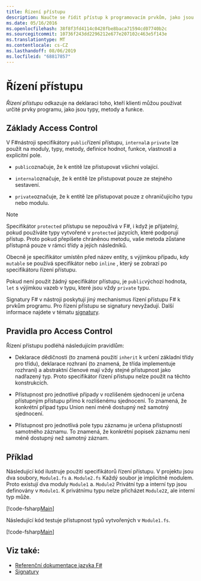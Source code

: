 ```yaml
---
title: Řízení přístupu
description: Naučte se řídit přístup k programovacím prvkům, jako jsou typy, metody a funkce, v F# programovacím jazyce.
ms.date: 05/16/2016
ms.openlocfilehash: 38f8f3fd4114c0428fbe8baca71594cd07740b2c
ms.sourcegitcommit: 10736f243dd2296212e677e207102c463e5f143e
ms.translationtype: MT
ms.contentlocale: cs-CZ
ms.lasthandoff: 08/06/2019
ms.locfileid: "68817857"
---
```

# <a name="access-control"></a>Řízení přístupu

*Řízení přístupu* odkazuje na deklaraci toho, kteří klienti můžou používat určité prvky programu, jako jsou typy, metody a funkce.

## <a name="basics-of-access-control"></a>Základy Access Control

V F#nástroji specifikátory `public`řízení přístupu, `internal`a `private` lze použít na moduly, typy, metody, definice hodnot, funkce, vlastnosti a explicitní pole.

- `public`označuje, že k entitě lze přistupovat všichni volající.

- `internal`označuje, že k entitě lze přistupovat pouze ze stejného sestavení.

- `private`označuje, že k entitě lze přistupovat pouze z ohraničujícího typu nebo modulu.

> [!NOTE]
> Specifikátor `protected` přístupu se nepoužívá v F#, i když je přijatelný, pokud používáte typy vytvořené v `protected` jazycích, které podporují přístup. Proto pokud přepíšete chráněnou metodu, vaše metoda zůstane přístupná pouze v rámci třídy a jejích následníků.

Obecně je specifikátor umístěn před název entity, s výjimkou případu, kdy `mutable` se používá specifikátor nebo `inline` , který se zobrazí po specifikátoru řízení přístupu.

Pokud není použit žádný specifikátor přístupu, je `public`výchozí hodnota, `let` s výjimkou vazeb v typu, které jsou vždy `private` typu.

Signatury F# v nástroji poskytují jiný mechanismus řízení přístupu F# k prvkům programu. Pro řízení přístupu se signatury nevyžadují. Další informace najdete v tématu [signatury](signatures.md).

## <a name="rules-for-access-control"></a>Pravidla pro Access Control

Řízení přístupu podléhá následujícím pravidlům:

- Deklarace dědičnosti (to znamená použití `inherit` k určení základní třídy pro třídu), deklarace rozhraní (to znamená, že třída implementuje rozhraní) a abstraktní členové mají vždy stejné přístupnost jako nadřazený typ. Proto specifikátor řízení přístupu nelze použít na těchto konstrukcích.

- Přístupnost pro jednotlivé případy v rozlišeném sjednocení je určena přístupným přístupu přímo k rozlišenému sjednocení. To znamená, že konkrétní případ typu Union není méně dostupný než samotný sjednocení.

- Přístupnost pro jednotlivá pole typu záznamu je určena přístupností samotného záznamu. To znamená, že konkrétní popisek záznamu není méně dostupný než samotný záznam.

## <a name="example"></a>Příklad

Následující kód ilustruje použití specifikátorů řízení přístupu. V projektu jsou dva soubory, `Module1.fs` a. `Module2.fs` Každý soubor je implicitně modulem. Proto existují dva moduly `Module1` a. `Module2` Privátní typ a interní typ jsou definovány v `Module1`. K privátnímu typu nelze přicházet `Module2`z, ale interní typ může.

[!code-fsharp[Main](~/samples/snippets/fsharp/access-control/snippet1.fs)]

Následující kód testuje přístupnost typů vytvořených v `Module1.fs`.

[!code-fsharp[Main](~/samples/snippets/fsharp/access-control/snippet2.fs)]

## <a name="see-also"></a>Viz také:

- [Referenční dokumentace jazyka F#](index.md)
- [Signatury](signatures.md)
